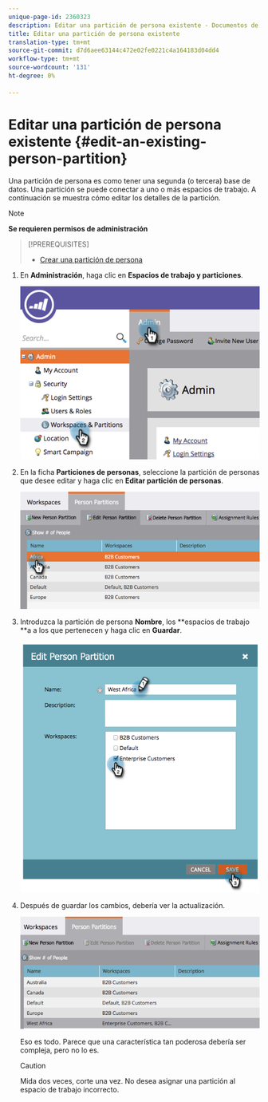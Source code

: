 ```yaml
---
unique-page-id: 2360323
description: Editar una partición de persona existente - Documentos de marketing - Documentación del producto
title: Editar una partición de persona existente
translation-type: tm+mt
source-git-commit: d7d6aee63144c472e02fe0221c4a164183d04dd4
workflow-type: tm+mt
source-wordcount: '131'
ht-degree: 0%

---
```



# Editar una partición de persona existente {#edit-an-existing-person-partition}

Una partición de persona es como tener una segunda (o tercera) base de datos. Una partición se puede conectar a uno o más espacios de trabajo. A continuación se muestra cómo editar los detalles de la partición.

>[!NOTE]
>
>**Se requieren permisos de administración**

>[!PREREQUISITES]
>
>* [Crear una partición de persona](create-a-person-partition.md)

>



1. En **Administración**, haga clic en **Espacios de trabajo y particiones**.

   ![](assets/image2014-9-17-10-3a51-3a23.png)

1. En la ficha **Particiones de personas**, seleccione la partición de personas que desee editar y haga clic en **Editar partición de personas**.

   ![](assets/two-5.png)

1. Introduzca la partición de persona **Nombre**, los **espacios de trabajo **a a los que pertenecen y haga clic en **Guardar**.

   ![](assets/three-5.png)

1. Después de guardar los cambios, debería ver la actualización.

   ![](assets/four-4.png)

   Eso es todo. Parece que una característica tan poderosa debería ser compleja, pero no lo es.

   >[!CAUTION]
   >
   >Mida dos veces, corte una vez. No desea asignar una partición al espacio de trabajo incorrecto.

